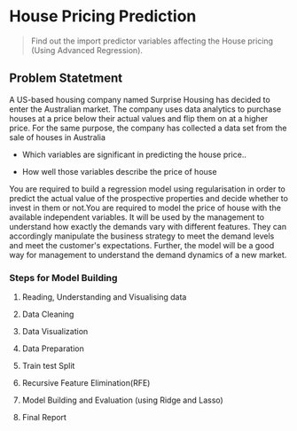 
# House Pricing Prediction
> Find out the import predictor variables affecting the House pricing (Using Advanced Regression).

## Problem Statetment
A US-based housing company named Surprise Housing has decided to enter the Australian market. The company uses data analytics to purchase houses at a price below their actual values and flip them on at a higher price. For the same purpose, the company has collected a data set from the sale of houses in Australia

* Which variables are significant in predicting the house price..

* How well those variables describe the price of house

You are required to build a regression model using regularisation in order to predict the actual value of the prospective properties and decide whether to invest in them or not.You are required to model the price of house with the available independent variables. It will be used by the management to understand how exactly the demands vary with different features. They can accordingly manipulate the business strategy to meet the demand levels and meet the customer's expectations. Further, the model will be a good way for management to understand the demand dynamics of a new market.

### Steps for Model Building

1. Reading, Understanding  and Visualising data

2. Data Cleaning 

3. Data Visualization

4. Data Preparation

5. Train test Split

7. Recursive Feature Elimination(RFE)

8. Model Building and Evaluation (using Ridge and Lasso)

9. Final Report
